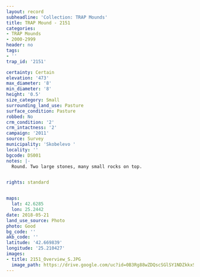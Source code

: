 ```yaml
---
layout: record
subheadline: 'Collection: TRAP Mounds'
title: TRAP Mound - 2151
categories:
- TRAP Mounds
- 2000-2999
header: no
tags:
- ''
trap_id: '2151'

certainty: Certain
elevation: '473'
max_diameter: '8'
min_diameter: '8'
height: '0.5'
size_category: Small
surrounding_land_use: Pasture
surface_condition: Pasture
robbed: No
crm_condition: '2'
crm_intactness: '2'
campaign: '2011'
source: Survey
municipality: 'Skobelevo '
locality: ''
bgcode: DS001
notes: |-
  Round. Two large stones, many small rocks on top.


rights: standard


maps:
  lat: 42.6285
  lon: 25.2442
date: 2018-05-21
land_use_source: Photo
photo: Good
bg_code: ''
akb_code: ''
latitude: '42.669839'
longitude: '25.210427'
images:
- title: 2151_Overview_S.JPG
  image_path: https://drive.google.com/uc?id=0B3Rg88wZDQscSGlSY1NDZkkxSDQ
---
```

